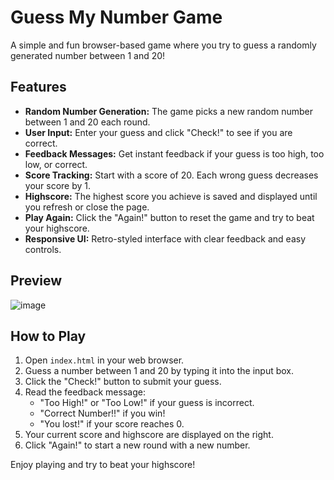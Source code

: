 # Guess My Number Game

A simple and fun browser-based game where you try to guess a randomly generated number between 1 and 20!

## Features

- **Random Number Generation:** The game picks a new random number between 1 and 20 each round.
- **User Input:** Enter your guess and click "Check!" to see if you are correct.
- **Feedback Messages:** Get instant feedback if your guess is too high, too low, or correct.
- **Score Tracking:** Start with a score of 20. Each wrong guess decreases your score by 1.
- **Highscore:** The highest score you achieve is saved and displayed until you refresh or close the page.
- **Play Again:** Click the "Again!" button to reset the game and try to beat your highscore.
- **Responsive UI:** Retro-styled interface with clear feedback and easy controls.

## Preview
![image](https://github.com/user-attachments/assets/6efef1e0-6387-46d4-b3ad-b6397641cc4e)


## How to Play

1. Open `index.html` in your web browser.
2. Guess a number between 1 and 20 by typing it into the input box.
3. Click the "Check!" button to submit your guess.
4. Read the feedback message:
   - "Too High!" or "Too Low!" if your guess is incorrect.
   - "Correct Number!!" if you win!
   - "You lost!" if your score reaches 0.
5. Your current score and highscore are displayed on the right.
6. Click "Again!" to start a new round with a new number.

Enjoy playing and try to beat your highscore!

